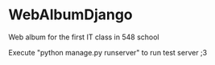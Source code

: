 # WebAlbumDjango
Web album for the first IT class in 548 school

Execute "python manage.py runserver" to run test server ;3
